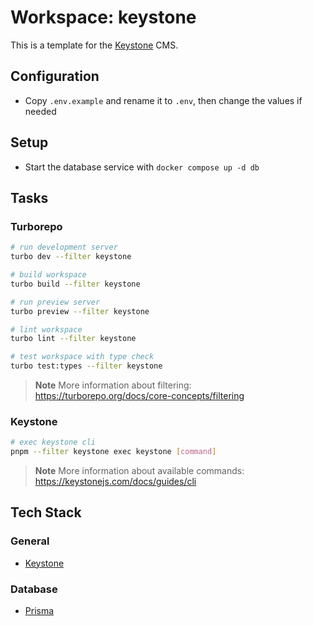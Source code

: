# Workspace: keystone

This is a template for the [Keystone](https://keystonejs.com) CMS.

## Configuration

- Copy `.env.example` and rename it to `.env`, then change the values if needed

## Setup

- Start the database service with `docker compose up -d db`

## Tasks

### Turborepo

```sh
# run development server
turbo dev --filter keystone

# build workspace
turbo build --filter keystone

# run preview server
turbo preview --filter keystone

# lint workspace
turbo lint --filter keystone

# test workspace with type check
turbo test:types --filter keystone
```

> **Note**
> More information about filtering: https://turborepo.org/docs/core-concepts/filtering

### Keystone

```sh
# exec keystone cli
pnpm --filter keystone exec keystone [command]
```

> **Note**
> More information about available commands: https://keystonejs.com/docs/guides/cli

## Tech Stack

### General

- [Keystone](https://keystonejs.com)

### Database

- [Prisma](https://www.prisma.io)
